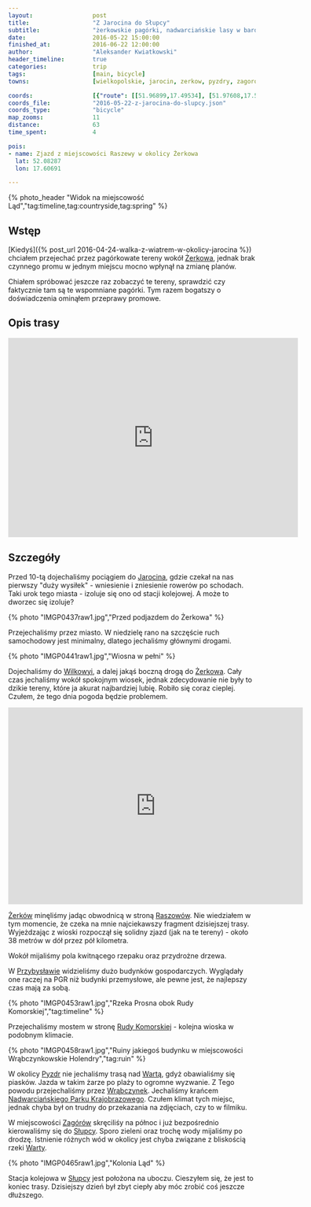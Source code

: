 ```yaml
---
layout:                 post
title:                  "Z Jarocina do Słupcy"
subtitle:               "żerkowskie pagórki, nadwarciańskie lasy w bardzo ciepły dzień"
date:                   2016-05-22 15:00:00
finished_at:            2016-06-22 12:00:00
author:                 "Aleksander Kwiatkowski"
header_timeline:        true
categories:             trip
tags:                   [main, bicycle]
towns:                  [wielkopolskie, jarocin, zerkow, pyzdry, zagorow, ladek, slupca]

coords:                 [{"route": [[51.96899,17.49534], [51.97608,17.51191], [52.00821,17.54358], [52.01059,17.54461], [52.02612,17.58015], [52.03272,17.58761], [52.04486,17.58924], [52.04671,17.57208], [52.05125,17.57414], [52.06096,17.56701], [52.07188,17.57783], [52.08344,17.59774], [52.08249,17.60564], [52.09857,17.6319], [52.10543,17.62529], [52.11064,17.63139], [52.11433,17.64332], [52.11903,17.64297], [52.12071,17.63851], [52.12040,17.67241], [52.13599,17.68589], [52.13726,17.68872], [52.15437,17.70400], [52.15685,17.71979], [52.15353,17.75344], [52.16316,17.78528], [52.16159,17.80553], [52.17769,17.81841], [52.16843,17.86193], [52.16827,17.89669], [52.18585,17.90167], [52.20032,17.88690], [52.20753,17.88828], [52.20700,17.89334], [52.27102,17.88716], [52.28898,17.86132], [52.28730,17.85205]], "type": "bicycle"}]
coords_file:            "2016-05-22-z-jarocina-do-slupcy.json"
coords_type:            "bicycle"
map_zooms:              11
distance:               63
time_spent:             4

pois:
- name: Zjazd z miejscowości Raszewy w okolicy Żerkowa
  lat: 52.08287
  lon: 17.60691

---
```


{% photo_header "Widok na miejscowość Ląd","tag:timeline,tag:countryside,tag:spring" %}

Wstęp
-----

[wiki-zerkow]:         https://pl.wikipedia.org/wiki/%C5%BBerk%C3%B3w
[wiki-jarocin]:        https://pl.wikipedia.org/wiki/Jarocin
[wiki-wilkowyja]:      https://pl.wikipedia.org/wiki/Wilkowyja_(powiat_jaroci%C5%84ski)
[wiki-raszowy]:        https://pl.wikipedia.org/wiki/Raszewy_(powiat_jaroci%C5%84ski)
[wiki-przybyslaw]:     https://pl.wikipedia.org/wiki/Przybys%C5%82aw_(powiat_jaroci%C5%84ski)
[wiki-ruda-komorska]:  https://pl.wikipedia.org/wiki/Ruda_Komorska
[wiki-pyzdry]:         https://pl.wikipedia.org/wiki/Pyzdry
[wiki-wrabczynek]:     https://pl.wikipedia.org/wiki/Wr%C4%85bczynek
[wiki-nadwarcianski-park]: https://pl.wikipedia.org/wiki/Nadwarcia%C5%84ski_Park_Krajobrazowy
[wiki-zagorow]:        https://pl.wikipedia.org/wiki/Zag%C3%B3r%C3%B3w
[wiki-slupca]:         https://pl.wikipedia.org/wiki/S%C5%82upca
[wiki-warta]:          https://pl.wikipedia.org/wiki/Warta

[Kiedyś]({% post_url 2016-04-24-walka-z-wiatrem-w-okolicy-jarocina %}) chciałem przejechać
przez pagórkowate tereny wokół [Żerkowa][wiki-zerkow], jednak brak czynnego promu
w jednym miejscu mocno wpłynął na zmianę planów.

Chiałem spróbować jeszcze raz zobaczyć te tereny, sprawdzić czy faktycznie
tam są te wspomniane pagórki. Tym razem bogatszy o doświadczenia ominąłem
przeprawy promowe.

Opis trasy
----------

<iframe height='405' width='590' frameborder='0' allowtransparency='true' scrolling='no' src='https://www.strava.com/activities/584342247/embed/8fb09f8d6d427a58f189b24c1712132c7f6ea3bd'></iframe>

Szczegóły
---------

Przed 10-tą dojechaliśmy pociągiem do [Jarocina][wiki-jarocin], gdzie czekał na nas
pierwszy "duży wysiłek" - wniesienie i zniesienie rowerów po schodach. Taki urok tego
miasta - izoluje się ono od stacji kolejowej. A może to dworzec się izoluje?

{% photo "IMGP0437raw1.jpg","Przed podjazdem do Żerkowa" %}

Przejechaliśmy przez miasto. W niedzielę rano na szczęście ruch samochodowy jest
minimalny, dlatego jechaliśmy głównymi drogami.

{% photo "IMGP0441raw1.jpg","Wiosna w pełni" %}

Dojechaliśmy do [Wilkowyi][wiki-wilkowyja], a dalej jakąś boczną drogą do
[Żerkowa][wiki-zerkow]. Cały czas jechaliśmy wokół spokojnym wiosek, jednak
zdecydowanie nie były to dzikie tereny, które ja akurat najbardziej lubię.
Robiło się coraz cieplej. Czułem, że tego dnia pogoda będzie problemem.

<div class="vimeo"><iframe src='http://player.vimeo.com/video/170464924' width="600" height="400" frameborder="0" webkitAllowFullScreen mozallowfullscreen allowFullScreen> </iframe></div>

[Żerków][wiki-zerkow] minęliśmy jadąc obwodnicą w stroną [Raszowów][wiki-raszowy].
Nie wiedziałem w tym momencie, że czeka na mnie najciekawszy fragment dzisiejszej
trasy. Wyjeżdzając z wioski rozpoczął się solidny zjazd (jak na te tereny) - około
38 metrów w dół przez pół kilometra.

<!-- TODO naprawic powtorzone zdjecie {% photo "IMGP0453raw1.jpg","Wiosna w pełni" %} -->

Wokół mijaliśmy pola kwitnącego rzepaku oraz przydrożne drzewa.

W [Przybysławie][wiki-przybyslaw] widzieliśmy dużo budynków gospodarczych.
Wyglądały one raczej na PGR niż budynki przemysłowe, ale pewne jest, że
najlepszy czas mają za sobą.

{% photo "IMGP0453raw1.jpg","Rzeka Prosna obok Rudy Komorskiej","tag:timeline" %}

Przejechaliśmy mostem w stronę [Rudy Komorskiej][wiki-ruda-komorska] - kolejna
wioska w podobnym klimacie.

{% photo "IMGP0458raw1.jpg","Ruiny jakiegoś budynku w miejscowości Wrąbczynkowskie Holendry","tag:ruin" %}

W okolicy [Pyzdr][wiki-pyzdry] nie jechaliśmy trasą nad [Wartą][wiki-warta], gdyż
obawialiśmy się piasków. Jazda w takim żarze po plaży to ogromne wyzwanie. Z Tego
powodu przejechaliśmy przez [Wrąbczynek][wiki-wrabczynek]. Jechaliśmy
krańcem [Nadwarciańskiego Parku Krajobrazowego][wiki-nadwarcianski-park].
Czułem klimat tych miejsc, jednak chyba był on trudny do przekazania
na zdjęciach, czy to w filmiku.

W miejscowości [Zagórów][wiki-zagorow] skręciliśy na północ i już bezpośrednio
kierowaliśmy się do [Słupcy][wiki-slupca]. Sporo zieleni oraz trochę wody
mijaliśmy po drodzę. Istnienie różnych wód w okolicy jest chyba związane z bliskością
rzeki [Warty][wiki-warta].

{% photo "IMGP0465raw1.jpg","Kolonia Ląd" %}


Stacja kolejowa w [Słupcy][wiki-slupca] jest położona na uboczu. Cieszyłem się,
że jest to koniec trasy. Dzisiejszy dzień był zbyt ciepły aby móc zrobić coś
jeszcze dłuższego.
